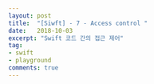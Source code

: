 ```yaml
---
layout: post
title:  "[Siwft] - 7 - Access control "
date:   2018-10-03
excerpt: "Swift 코드 간의 접근 제어"
tag:
- swift
- playground
comments: true
---
```

